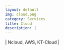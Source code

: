 ```yaml
---
layout: default
img: cloud.png
category: Services
title: Cloud
description: |
---
```

| Ncloud, AWS, KT-Cloud |
